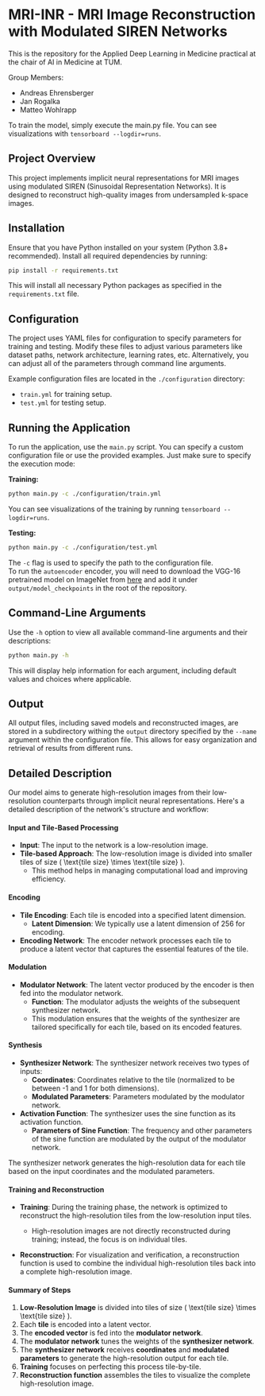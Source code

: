 # MRI-INR - MRI Image Reconstruction with Modulated SIREN Networks

This is the repository for the Applied Deep Learning in Medicine practical at the chair of AI in Medicine at TUM. 

Group Members:
- Andreas Ehrensberger 
- Jan Rogalka 
- Matteo Wohlrapp


To train the model, simply execute the main.py file. You can see visualizations with `tensorboard --logdir=runs`. 

## Project Overview
This project implements implicit neural representations for MRI images using modulated SIREN (Sinusoidal Representation Networks). It is designed to reconstruct high-quality images from undersampled k-space images.

## Installation
Ensure that you have Python installed on your system (Python 3.8+ recommended). Install all required dependencies by running:

```bash
pip install -r requirements.txt
```

This will install all necessary Python packages as specified in the `requirements.txt` file.

## Configuration
The project uses YAML files for configuration to specify parameters for training and testing. Modify these files to adjust various parameters like dataset paths, network architecture, learning rates, etc. Alternatively, you can adjust all of the parameters through command line arguments. 

Example configuration files are located in the `./configuration` directory:
- `train.yml` for training setup.
- `test.yml` for testing setup.

## Running the Application
To run the application, use the `main.py` script. You can specify a custom configuration file or use the provided examples. Just make sure to specify the execution mode:

**Training:**
```bash
python main.py -c ./configuration/train.yml
```
You can see visualizations of the training by running `tensorboard --logdir=runs`.

**Testing:**
```bash
python main.py -c ./configuration/test.yml
```

The `-c` flag is used to specify the path to the configuration file. <br>
To run the `autoencoder` encoder, you will need to download the VGG-16 pretrained model on ImageNet from [here](https://github.com/Horizon2333/imagenet-autoencoder/tree/main) and add it under `output/model_checkpoints` in the root of the repository.

## Command-Line Arguments
Use the `-h` option to view all available command-line arguments and their descriptions:

```bash
python main.py -h
```

This will display help information for each argument, including default values and choices where applicable.

## Output
All output files, including saved models and reconstructed images, are stored in a subdirectory withing the `output` directory specified by the `--name` argument within the configuration file. This allows for easy organization and retrieval of results from different runs.


## Detailed Description

Our model aims to generate high-resolution images from their low-resolution counterparts through implicit neural representations. Here's a detailed description of the network's structure and workflow:

#### Input and Tile-Based Processing

- **Input**: The input to the network is a low-resolution image.
- **Tile-based Approach**: The low-resolution image is divided into smaller tiles of size \( \text{tile size} \times \text{tile size} \).
  - This method helps in managing computational load and improving efficiency.

#### Encoding

- **Tile Encoding**: Each tile is encoded into a specified latent dimension.
  - **Latent Dimension**: We typically use a latent dimension of 256 for encoding.
- **Encoding Network**: The encoder network processes each tile to produce a latent vector that captures the essential features of the tile.

#### Modulation

- **Modulator Network**: The latent vector produced by the encoder is then fed into the modulator network.
  - **Function**: The modulator adjusts the weights of the subsequent synthesizer network.
  - This modulation ensures that the weights of the synthesizer are tailored specifically for each tile, based on its encoded features.

#### Synthesis

- **Synthesizer Network**: The synthesizer network receives two types of inputs:
  - **Coordinates**: Coordinates relative to the tile (normalized to be between -1 and 1 for both dimensions).
  - **Modulated Parameters**: Parameters modulated by the modulator network.
- **Activation Function**: The synthesizer uses the sine function as its activation function.
  - **Parameters of Sine Function**: The frequency and other parameters of the sine function are modulated by the output of the modulator network.     

The synthesizer network generates the high-resolution data for each tile based on the input coordinates and the modulated parameters.

#### Training and Reconstruction

- **Training**: During the training phase, the network is optimized to reconstruct the high-resolution tiles from the low-resolution input tiles.      
  - High-resolution images are not directly reconstructed during training; instead, the focus is on individual tiles.

- **Reconstruction**: For visualization and verification, a reconstruction function is used to combine the individual high-resolution tiles back into a complete high-resolution image.

#### Summary of Steps

1. **Low-Resolution Image** is divided into tiles of size \( \text{tile size} \times \text{tile size} \).
2. Each **tile** is encoded into a latent vector.
3. The **encoded vector** is fed into the **modulator network**.
4. The **modulator network** tunes the weights of the **synthesizer network**.
5. The **synthesizer network** receives **coordinates** and **modulated parameters** to generate the high-resolution output for each tile.
6. **Training** focuses on perfecting this process tile-by-tile.
7. **Reconstruction function** assembles the tiles to visualize the complete high-resolution image.
